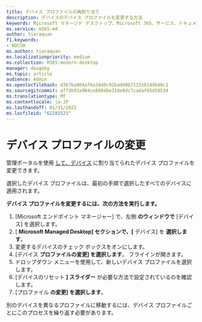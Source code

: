 ```yaml
---
title: デバイス プロファイルの再割り当て
description: デバイスのデバイス プロファイルを変更する方法
keywords: Microsoft マネージド デスクトップ、Microsoft 365、サービス、ドキュメント
ms.service: m365-md
author: tiaraquan
f1.keywords:
- NOCSH
ms.author: tiaraquan
ms.localizationpriority: medium
ms.collection: M365-modern-desktop
manager: dougeby
ms.topic: article
audience: Admin
ms.openlocfilehash: d367ba004af6a34d0c92badd9b711556149bd8c1
ms.sourcegitcommit: af73b93a904ce8604be319e8dc7cadaf65d50534
ms.translationtype: MT
ms.contentlocale: ja-JP
ms.lasthandoff: 01/31/2022
ms.locfileid: "62281521"
---
```

# <a name="change-the-device-profile"></a>デバイス プロファイルの変更

管理ポータルを使用 [して、デバイス](../service-description/profiles.md) に割り当てられたデバイス プロファイルを変更できます。

選択したデバイス プロファイルは、最初の手順で選択したすべてのデバイスに適用されます。

**デバイス プロファイルを変更するには、次の方法を実行します。**

1. [Microsoft エンドポイント マネージャー] で、左側 **のウィンドウで** [デバイス] を選択します。
1. [ **Microsoft Managed Desktop] セクションで、[** デバイス] を **選択します**。  
1. 変更するデバイスのチェック ボックスをオンにします。
1. [デバイス **プロファイルの変更] を選択します**。 フライインが開きます。
1. ドロップダウン メニューを使用して、新しいデバイス プロファイルを選択します。
1. [デバイスのリセット **] スライダー** が必要な方法で設定されているのを確認します。
1. [プロファイル **の変更] を選択します**。

別のデバイスを異なるプロファイルに移動するには、デバイス プロファイルごとにこのプロセスを繰り返す必要があります。

